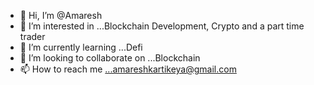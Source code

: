 - 👋 Hi, I’m @Amaresh 
- 👀 I’m interested in ...Blockchain Development, Crypto and a part time trader 
- 🌱 I’m currently learning ...Defi 
- 💞️ I’m looking to collaborate on ...Blockchain
- 📫 How to reach me ...amareshkartikeya@gmail.com

<!---
Amareshreddi/Amareshreddi is a ✨ special ✨ repository because its `README.md` (this file) appears on your GitHub profile.
You can click the Preview link to take a look at your changes.
--->
